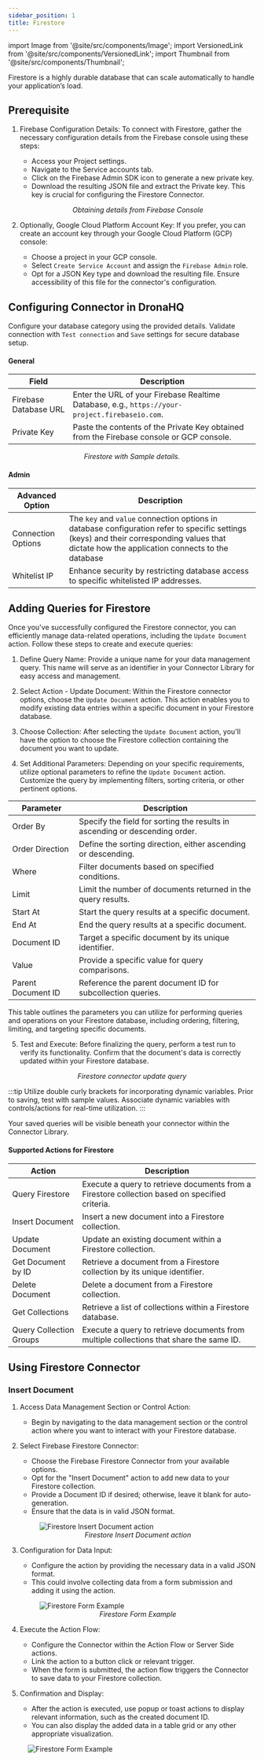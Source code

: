 ```yaml
---
sidebar_position: 1
title: Firestore
---
```


import Image from '@site/src/components/Image';
import VersionedLink from '@site/src/components/VersionedLink';
import Thumbnail from '@site/src/components/Thumbnail';

Firestore is a highly durable database that can scale automatically to handle your application’s load.

## Prerequisite 

1. Firebase Configuration Details:
   To connect with Firestore, gather the necessary configuration details from the Firebase console using these steps:
   - Access your Project settings.
   - Navigate to the Service accounts tab.
   - Click on the Firebase Admin SDK icon to generate a new private key.
   - Download the resulting JSON file and extract the Private key. This key is crucial for configuring the Firestore Connector.

    <figure>
       <Thumbnail src="/img/reference/connectors/fire-userAuth/sdk.jpeg" alt="Obtaining details from Firebase Console" />
       <figcaption align = "center"><i>Obtaining details from Firebase Console</i></figcaption>
    </figure>

2. Optionally, Google Cloud Platform Account Key:
   If you prefer, you can create an account key through your Google Cloud Platform (GCP) console:
   - Choose a project in your GCP console.
   - Select `Create Service Account` and assign the `Firebase Admin` role.
   - Opt for a JSON Key type and download the resulting file. Ensure accessibility of this file for the connector's configuration.

   
## Configuring Connector in DronaHQ

Configure your database category using the provided details. Validate connection with `Test connection` and `Save` settings for secure database setup.

#### General

| Field               | Description                                                                                   |
|---------------------|-----------------------------------------------------------------------------------------------|
| Firebase Database URL | Enter the URL of your Firebase Realtime Database, e.g., `https://your-project.firebaseio.com`. |
| Private Key         | Paste the contents of the Private Key obtained from the Firebase console or GCP console.    |


 <figure>
       <Thumbnail src="/img/reference/connectors/firestore/details.jpeg" alt="Firestore with Sample details." />
       <figcaption align = "center"><i>Firestore with Sample details.</i></figcaption>
 </figure>

#### Admin

| Advanced Option   | Description    |
|--------------------|---------------------|
| Connection Options | The `key` and `value` connection options in database configuration refer to specific settings (keys) and their corresponding values that dictate how the application connects to the database |
| <VersionedLink to = "../../datasource-concepts/whitelisting_dronahq_ip"> Whitelist IP                 </VersionedLink>            | Enhance security by restricting database access to specific whitelisted IP addresses.     |



## Adding Queries for Firestore

Once you've successfully configured the Firestore connector, you can efficiently manage data-related operations, including the `Update Document` action. Follow these steps to create and execute queries:

1. Define Query Name: Provide a unique name for your data management query. This name will serve as an identifier in your Connector Library for easy access and management.

2. Select Action - Update Document: Within the Firestore connector options, choose the `Update Document` action. This action enables you to modify existing data entries within a specific document in your Firestore database.

3. Choose Collection: After selecting the `Update Document` action, you'll have the option to choose the Firestore collection containing the document you want to update.

4. Set Additional Parameters: Depending on your specific requirements, utilize optional parameters to refine the `Update Document` action. Customize the query by implementing filters, sorting criteria, or other pertinent options.


| Parameter        | Description                                                                                                   |
|------------------|---------------------------------------------------------------------------------------------------------------|
| Order By         | Specify the field for sorting the results in ascending or descending order.                                 |
| Order Direction  | Define the sorting direction, either ascending or descending.                                               |
| Where            | Filter documents based on specified conditions.                                                             |
| Limit            | Limit the number of documents returned in the query results.                                                |
| Start At         | Start the query results at a specific document.                                                            |
| End At           | End the query results at a specific document.                                                              |
| Document ID      | Target a specific document by its unique identifier.                                                       |
| Value            | Provide a specific value for query comparisons.                                                             |
| Parent Document ID | Reference the parent document ID for subcollection queries.                                                |

This table outlines the parameters you can utilize for performing queries and operations on your Firestore database, including ordering, filtering, limiting, and targeting specific documents.

5. Test and Execute: Before finalizing the query, perform a test run to verify its functionality. Confirm that the document's data is correctly updated within your Firestore database.

<figure>
       <Thumbnail src="/img/reference/connectors/firestore/update.jpeg" alt="Firestore connector update query" />
       <figcaption align = "center"><i>Firestore connector update query</i></figcaption>
 </figure>


 
:::tip
Utilize double curly brackets for incorporating dynamic variables. Prior to saving, test with sample values. Associate dynamic variables with controls/actions for real-time utilization.
:::

Your saved queries will be visible beneath your connector within the Connector Library. 


#### Supported Actions for Firestore

| Action              | Description                                                                                                     |
|---------------------|-----------------------------------------------------------------------------------------------------------------|
| Query Firestore     | Execute a query to retrieve documents from a Firestore collection based on specified criteria.                 |
| Insert Document     | Insert a new document into a Firestore collection.                                                            |
| Update Document     | Update an existing document within a Firestore collection.                                                   |
| Get Document by ID  | Retrieve a document from a Firestore collection by its unique identifier.                                     |
| Delete Document     | Delete a document from a Firestore collection.                                                                |
| Get Collections     | Retrieve a list of collections within a Firestore database.                                                   |
| Query Collection Groups | Execute a query to retrieve documents from multiple collections that share the same ID.                 |



## Using Firestore Connector

### Insert Document

1. Access Data Management Section or Control Action:
   - Begin by navigating to the data management section or the control action where you want to interact with your Firestore database.

2. Select Firebase Firestore Connector:
   - Choose the Firebase Firestore Connector from your available options.
   - Opt for the "Insert Document" action to add new data to your Firestore collection.
   - Provide a Document ID if desired; otherwise, leave it blank for auto-generation.
   - Ensure that the data is in valid JSON format.

    <figure>
      <img src="/img/reference/connectors/firestore/fire-store-add-data.jpeg" alt="Firestore Insert Document action" />
      <figcaption align="center"><i>Firestore Insert Document action</i></figcaption>
    </figure>

3. Configuration for Data Input:
   - Configure the action by providing the necessary data in a valid JSON format.
   - This could involve collecting data from a form submission and adding it using the action.

    <figure>
      <img src="/img/reference/connectors/firestore/fire-store-form-example.jpeg" alt="Firestore Form Example" />
      <figcaption align="center"><i>Firestore Form Example</i></figcaption>
    </figure>

4. Execute the Action Flow:
   - Configure the Connector within the Action Flow or Server Side actions.
   - Link the action to a button click or relevant trigger.
   - When the form is submitted, the action flow triggers the Connector to save data to your Firestore collection.

5. Confirmation and Display:
   - After the action is executed, use popup or toast actions to display relevant information, such as the created document ID.
   - You can also display the added data in a table grid or any other appropriate visualization.

<figure>
      <img src="/img/reference/connectors/firestore/result.jpeg" alt="Firestore Form Example" />
</figure>